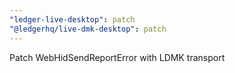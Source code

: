 ```yaml
---
"ledger-live-desktop": patch
"@ledgerhq/live-dmk-desktop": patch
---
```


Patch WebHidSendReportError with LDMK transport
